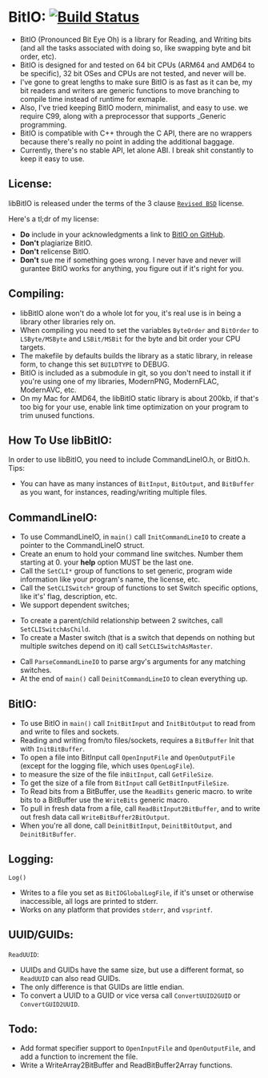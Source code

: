 **BitIO:** [![Build Status](https://travis-ci.org/bumblebritches57/BitIO.svg?branch=master)](https://travis-ci.org/bumblebritches57/BitIO)
========================
* BitIO (Pronounced Bit Eye Oh) is a library for Reading, and Writing bits (and all the tasks associated with doing so, like swapping byte and bit order, etc).
* BitIO is designed for and tested on 64 bit CPUs (ARM64 and AMD64 to be specific), 32 bit OSes and CPUs are not tested, and never will be.
* I've gone to great lengths to make sure BitIO is as fast as it can be, my bit readers and writers are generic functions to move branching to compile time instead of runtime for exmaple.
* Also, I've tried keeping BitIO modern, minimalist, and easy to use. we require C99, along with a preprocessor that supports _Generic programming.
* BitIO is compatible with C++ through the C API, there are no wrappers because there's really no point in adding the additional baggage.
* Currently, there's no stable API, let alone ABI. I break shit constantly to keep it easy to use.

License:
--------
libBitIO is released under the terms of the 3 clause [`Revised BSD`](https://tldrlegal.com/license/bsd-3-clause-license-%28revised%29) license.

Here's a tl;dr of my license:

* **Do** include in your acknowledgments a link to [BitIO on GitHub](https://www.github.com/BumbleBritches57/BitIO).
* **Don't** plagiarize BitIO.
* **Don't** relicense BitIO.
* **Don't** sue me if something goes wrong. I never have and never will gurantee BitIO works for anything, you figure out if it's right for you.

Compiling:
----------
* libBitIO alone won't do a whole lot for you, it's real use is in being a library other libraries rely on.
* When compiling you need to set the variables `ByteOrder` and `BitOrder` to `LSByte/MSByte` and `LSBit/MSBit` for the byte and bit order your CPU targets.
* The makefile by defaults builds the library as a static library, in release form, to change this set `BUILDTYPE` to DEBUG.
* BitIO is included as a submodule in git, so you don't need to install it if you're using one of my libraries, ModernPNG, ModernFLAC, ModernAVC, etc.
* On my Mac for AMD64, the libBitIO static library is about 200kb, if that's too big for your use, enable link time optimization on your program to trim unused functions.

How To Use libBitIO:
-----------------
In order to use libBitIO, you need to include CommandLineIO.h, or BitIO.h.
Tips:

* You can have as many instances of `BitInput`, `BitOutput`, and `BitBuffer` as you want, for instances, reading/writing multiple files.

CommandLineIO:
-------------

* To use CommandLineIO, in `main()` call `InitCommandLineIO` to create a pointer to the CommandLineIO struct.
* Create an enum to hold your command line switches. Number them starting at 0. your **help** option MUST be the last one.
* Call the `SetCLI*` group of functions to set generic, program wide information like your program's name, the license, etc.
* Call the `SetCLISwitch*` group of functions to set Switch specific options, like it's' flag, description, etc.
* We support dependent switches;
- To create a parent/child relationship between 2 switches, call `SetCLISwitchAsChild`.
- To create a Master switch (that is a switch that depends on nothing but multiple switches depend on it) call `SetCLISwitchAsMaster`.
* Call `ParseCommandLineIO` to parse argv's arguments for any matching switches.
* At the end of `main()` call `DeinitCommandLineIO` to clean everything up.

BitIO:
------
* To use BitIO in `main()` call `InitBitInput` and `InitBitOutput` to read from and write to files and sockets.
* Reading and writing from/to files/sockets, requires a `BitBuffer` Init that with `InitBitBuffer`.
* To open a file into BitInput call `OpenInputFile` and `OpenOutputFile` (except for the logging file, which uses `OpenLogFile`).
* to measure the size of the file in`BitInput`, call `GetFileSize`.
* To get the size of a file from `BitInput` call `GetBitInputFileSize`.
* To Read bits from a BitBuffer, use the `ReadBits` generic macro. to write bits to a BitBuffer use the `WriteBits` generic macro.
* To pull in fresh data from a file, call `ReadBitInput2BitBuffer`, and to write out fresh data call `WriteBitBuffer2BitOutput`.
* When you're all done, call `DeinitBitInput`, `DeinitBitOutput`, and `DeinitBitBuffer`.


Logging:
------------
`Log()` 

* Writes to a file you set as `BitIOGlobalLogFile`, if it's unset or otherwise inaccessible, all logs are printed to stderr.
* Works on any platform that provides `stderr`, and `vsprintf`.

UUID/GUIDs:
-----------------

`ReadUUID`:

* UUIDs and GUIDs have the same size, but use a different format,  so `ReadUUID` can also read GUIDs.
* The only difference is that GUIDs are little endian.
* To convert a UUID to a GUID or vice versa call `ConvertUUID2GUID` or `ConvertGUID2UUID`.


Todo:
-----
* Add format specifier support to `OpenInputFile` and `OpenOutputFile`, and add a function to increment the file.
* Write a WriteArray2BitBuffer and ReadBitBuffer2Array functions.
